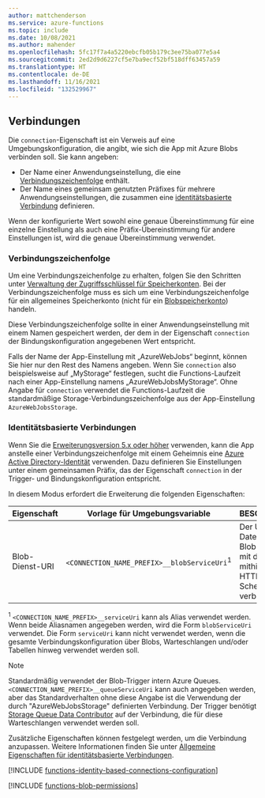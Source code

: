 ```yaml
---
author: mattchenderson
ms.service: azure-functions
ms.topic: include
ms.date: 10/08/2021
ms.author: mahender
ms.openlocfilehash: 5fc17f7a4a5220ebcfb05b179c3ee75ba077e5a4
ms.sourcegitcommit: 2ed2d9d6227cf5e7ba9ecf52bf518dff63457a59
ms.translationtype: HT
ms.contentlocale: de-DE
ms.lasthandoff: 11/16/2021
ms.locfileid: "132529967"
---
```

## <a name="connections"></a>Verbindungen

Die `connection`-Eigenschaft ist ein Verweis auf eine Umgebungskonfiguration, die angibt, wie sich die App mit Azure Blobs verbinden soll. Sie kann angeben:

- Der Name einer Anwendungseinstellung, die eine [Verbindungszeichenfolge](#connection-string) enthält.
- Der Name eines gemeinsam genutzten Präfixes für mehrere Anwendungseinstellungen, die zusammen eine [identitätsbasierte Verbindung](#identity-based-connections) definieren.

Wenn der konfigurierte Wert sowohl eine genaue Übereinstimmung für eine einzelne Einstellung als auch eine Präfix-Übereinstimmung für andere Einstellungen ist, wird die genaue Übereinstimmung verwendet.

### <a name="connection-string"></a>Verbindungszeichenfolge

Um eine Verbindungszeichenfolge zu erhalten, folgen Sie den Schritten unter [Verwaltung der Zugriffsschlüssel für Speicherkonten](../articles/storage/common/storage-account-keys-manage.md). Bei der Verbindungszeichenfolge muss es sich um eine Verbindungszeichenfolge für ein allgemeines Speicherkonto (nicht für ein [Blobspeicherkonto](../articles/storage/common/storage-account-overview.md#types-of-storage-accounts)) handeln.

Diese Verbindungszeichenfolge sollte in einer Anwendungseinstellung mit einem Namen gespeichert werden, der dem in der Eigenschaft `connection` der Bindungskonfiguration angegebenen Wert entspricht.

Falls der Name der App-Einstellung mit „AzureWebJobs“ beginnt, können Sie hier nur den Rest des Namens angeben. Wenn Sie `connection` also beispielsweise auf „MyStorage“ festlegen, sucht die Functions-Laufzeit nach einer App-Einstellung namens „AzureWebJobsMyStorage“. Ohne Angabe für `connection` verwendet die Functions-Laufzeit die standardmäßige Storage-Verbindungszeichenfolge aus der App-Einstellung `AzureWebJobsStorage`.

### <a name="identity-based-connections"></a>Identitätsbasierte Verbindungen

Wenn Sie die [Erweiterungsversion 5.x oder höher](../articles/azure-functions/functions-bindings-storage-blob.md#storage-extension-5x-and-higher) verwenden, kann die App anstelle einer Verbindungszeichenfolge mit einem Geheimnis eine [Azure Active Directory-Identität](../articles/active-directory/fundamentals/active-directory-whatis.md) verwenden. Dazu definieren Sie Einstellungen unter einem gemeinsamen Präfix, das der Eigenschaft `connection` in der Trigger- und Bindungskonfiguration entspricht.

In diesem Modus erfordert die Erweiterung die folgenden Eigenschaften:

| Eigenschaft                  | Vorlage für Umgebungsvariable                       | BESCHREIBUNG                                | Beispielwert |
|---------------------------|-----------------------------------------------------|--------------------------------------------|---------|
| Blob-Dienst-URI | `<CONNECTION_NAME_PREFIX>__blobServiceUri`<sup>1</sup>  | Der URI der Datenebene des Blob-Dienstes, mit dem Sie sich mithilfe des HTTPS-Schemas verbinden. | https://<Speicherkontoname>.blob.core.windows.net |

<sup>1</sup> `<CONNECTION_NAME_PREFIX>__serviceUri` kann als Alias verwendet werden. Wenn beide Aliasnamen angegeben werden, wird die Form `blobServiceUri` verwendet. Die Form `serviceUri` kann nicht verwendet werden, wenn die gesamte Verbindungskonfiguration über Blobs, Warteschlangen und/oder Tabellen hinweg verwendet werden soll.

> [!NOTE]
> Standardmäßig verwendet der Blob-Trigger intern Azure Queues. `<CONNECTION_NAME_PREFIX>__queueServiceUri` kann auch angegeben werden, aber das Standardverhalten ohne diese Angabe ist die Verwendung der durch "AzureWebJobsStorage" definierten Verbindung. Der Trigger benötigt [Storage Queue Data Contributor](../articles/role-based-access-control/built-in-roles.md#storage-queue-data-contributor) auf der Verbindung, die für diese Warteschlangen verwendet werden soll.

Zusätzliche Eigenschaften können festgelegt werden, um die Verbindung anzupassen. Weitere Informationen finden Sie unter [Allgemeine Eigenschaften für identitätsbasierte Verbindungen](../articles/azure-functions/functions-reference.md#common-properties-for-identity-based-connections).

[!INCLUDE [functions-identity-based-connections-configuration](./functions-identity-based-connections-configuration.md)]

[!INCLUDE [functions-blob-permissions](./functions-blob-permissions.md)]